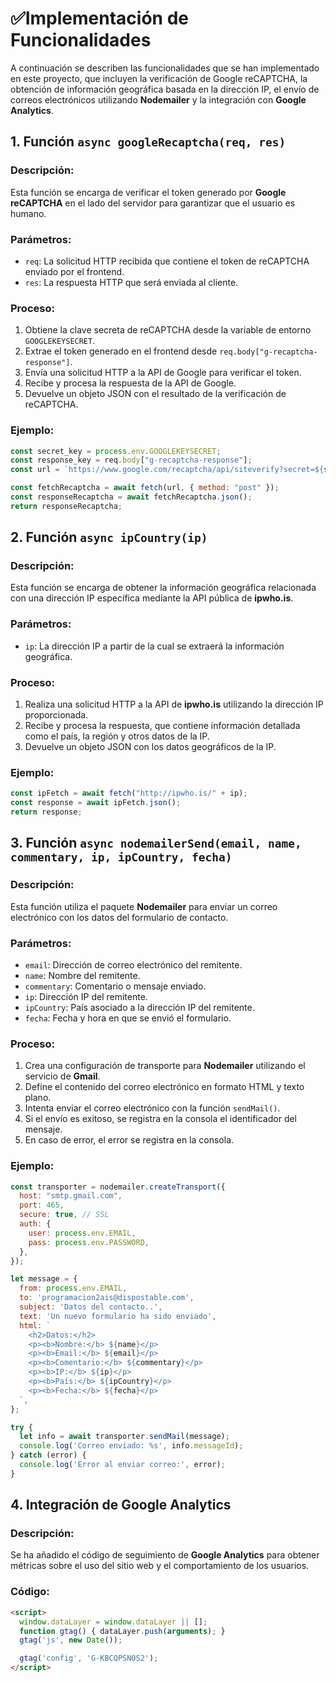 # ✅Implementación de Funcionalidades

A continuación se describen las funcionalidades que se han implementado en este proyecto, que incluyen la verificación de Google reCAPTCHA, la obtención de información geográfica basada en la dirección IP, el envío de correos electrónicos utilizando **Nodemailer** y la integración con **Google Analytics**.

## 1. Función `async googleRecaptcha(req, res)`

### Descripción:
Esta función se encarga de verificar el token generado por **Google reCAPTCHA** en el lado del servidor para garantizar que el usuario es humano.

### Parámetros:
- `req`: La solicitud HTTP recibida que contiene el token de reCAPTCHA enviado por el frontend.
- `res`: La respuesta HTTP que será enviada al cliente.

### Proceso:
1. Obtiene la clave secreta de reCAPTCHA desde la variable de entorno `GOOGLEKEYSECRET`.
2. Extrae el token generado en el frontend desde `req.body["g-recaptcha-response"]`.
3. Envía una solicitud HTTP a la API de Google para verificar el token.
4. Recibe y procesa la respuesta de la API de Google.
5. Devuelve un objeto JSON con el resultado de la verificación de reCAPTCHA.

### Ejemplo:
```js
const secret_key = process.env.GOOGLEKEYSECRET;
const response_key = req.body["g-recaptcha-response"];
const url = `https://www.google.com/recaptcha/api/siteverify?secret=${secret_key}&response=${response_key}`;

const fetchRecaptcha = await fetch(url, { method: "post" });
const responseRecaptcha = await fetchRecaptcha.json();
return responseRecaptcha;
```
## 2. Función `async ipCountry(ip)`

### Descripción:
Esta función se encarga de obtener la información geográfica relacionada con una dirección IP específica mediante la API pública de **ipwho.is**.

### Parámetros:
- `ip`: La dirección IP a partir de la cual se extraerá la información geográfica.

### Proceso:
1. Realiza una solicitud HTTP a la API de **ipwho.is** utilizando la dirección IP proporcionada.
2. Recibe y procesa la respuesta, que contiene información detallada como el país, la región y otros datos de la IP.
3. Devuelve un objeto JSON con los datos geográficos de la IP.

### Ejemplo:
```js
const ipFetch = await fetch("http://ipwho.is/" + ip);
const response = await ipFetch.json();
return response;
```

## 3. Función `async nodemailerSend(email, name, commentary, ip, ipCountry, fecha)`

### Descripción:
Esta función utiliza el paquete **Nodemailer** para enviar un correo electrónico con los datos del formulario de contacto.

### Parámetros:
- `email`: Dirección de correo electrónico del remitente.
- `name`: Nombre del remitente.
- `commentary`: Comentario o mensaje enviado.
- `ip`: Dirección IP del remitente.
- `ipCountry`: País asociado a la dirección IP del remitente.
- `fecha`: Fecha y hora en que se envió el formulario.

### Proceso:
1. Crea una configuración de transporte para **Nodemailer** utilizando el servicio de **Gmail**.
2. Define el contenido del correo electrónico en formato HTML y texto plano.
3. Intenta enviar el correo electrónico con la función `sendMail()`.
4. Si el envío es exitoso, se registra en la consola el identificador del mensaje.
5. En caso de error, el error se registra en la consola.

### Ejemplo:
```js
const transporter = nodemailer.createTransport({
  host: "smtp.gmail.com",
  port: 465,
  secure: true, // SSL
  auth: {
    user: process.env.EMAIL,
    pass: process.env.PASSWORD,
  },
});

let message = {
  from: process.env.EMAIL,
  to: 'programacion2ais@dispostable.com',
  subject: 'Datos del contacto..',
  text: 'Un nuevo formulario ha sido enviado',
  html: `
    <h2>Datos:</h2>
    <p><b>Nombre:</b> ${name}</p>
    <p><b>Email:</b> ${email}</p>
    <p><b>Comentario:</b> ${commentary}</p>
    <p><b>IP:</b> ${ip}</p>
    <p><b>País:</b> ${ipCountry}</p>
    <p><b>Fecha:</b> ${fecha}</p>
  `,
};

try {
  let info = await transporter.sendMail(message);
  console.log('Correo enviado: %s', info.messageId);
} catch (error) {
  console.log('Error al enviar correo:', error);
}
```

## 4. Integración de Google Analytics

### Descripción:
Se ha añadido el código de seguimiento de **Google Analytics** para obtener métricas sobre el uso del sitio web y el comportamiento de los usuarios.

### Código:
```html
<script>
  window.dataLayer = window.dataLayer || [];
  function gtag() { dataLayer.push(arguments); }
  gtag('js', new Date());

  gtag('config', 'G-KBCQPSN0S2');
</script>
```
